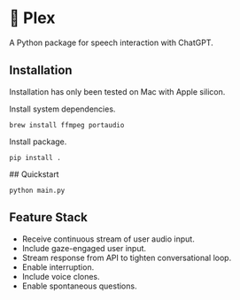 # 🤩 Plex

A Python package for speech interaction with ChatGPT.


## Installation

Installation has only been tested on Mac with Apple silicon.

Install system dependencies.

```
brew install ffmpeg portaudio
```

Install package.

```
pip install .
```

## Quickstart

```
python main.py
```


## Feature Stack

* Receive continuous stream of user audio input.
* Include gaze-engaged user input.
* Stream response from API to tighten conversational loop.
* Enable interruption.
* Include voice clones.
* Enable spontaneous questions.
